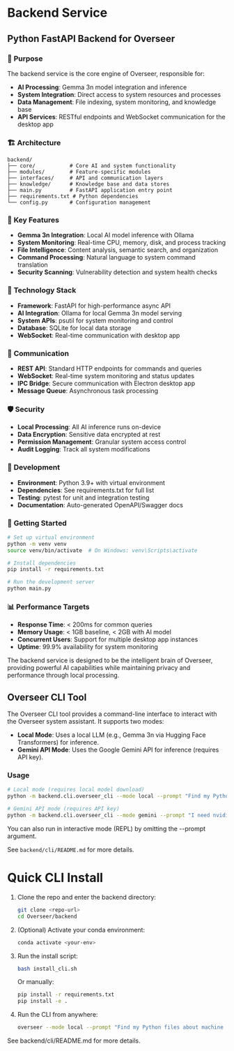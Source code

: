 # Backend Service
## Python FastAPI Backend for Overseer

### 🎯 **Purpose**
The backend service is the core engine of Overseer, responsible for:
- **AI Processing**: Gemma 3n model integration and inference
- **System Integration**: Direct access to system resources and processes
- **Data Management**: File indexing, system monitoring, and knowledge base
- **API Services**: RESTful endpoints and WebSocket communication for the desktop app

### 🏗️ **Architecture**
```
backend/
├── core/           # Core AI and system functionality
├── modules/        # Feature-specific modules
├── interfaces/     # API and communication layers
├── knowledge/      # Knowledge base and data stores
├── main.py         # FastAPI application entry point
├── requirements.txt # Python dependencies
└── config.py       # Configuration management
```

### 🚀 **Key Features**
- **Gemma 3n Integration**: Local AI model inference with Ollama
- **System Monitoring**: Real-time CPU, memory, disk, and process tracking
- **File Intelligence**: Content analysis, semantic search, and organization
- **Command Processing**: Natural language to system command translation
- **Security Scanning**: Vulnerability detection and system health checks

### 🔧 **Technology Stack**
- **Framework**: FastAPI for high-performance async API
- **AI Integration**: Ollama for local Gemma 3n model serving
- **System APIs**: psutil for system monitoring and control
- **Database**: SQLite for local data storage
- **WebSocket**: Real-time communication with desktop app

### 📡 **Communication**
- **REST API**: Standard HTTP endpoints for commands and queries
- **WebSocket**: Real-time system monitoring and status updates
- **IPC Bridge**: Secure communication with Electron desktop app
- **Message Queue**: Asynchronous task processing

### 🛡️ **Security**
- **Local Processing**: All AI inference runs on-device
- **Data Encryption**: Sensitive data encrypted at rest
- **Permission Management**: Granular system access control
- **Audit Logging**: Track all system modifications

### 🎯 **Development**
- **Environment**: Python 3.9+ with virtual environment
- **Dependencies**: See requirements.txt for full list
- **Testing**: pytest for unit and integration testing
- **Documentation**: Auto-generated OpenAPI/Swagger docs

### 🚀 **Getting Started**
```bash
# Set up virtual environment
python -m venv venv
source venv/bin/activate  # On Windows: venv\Scripts\activate

# Install dependencies
pip install -r requirements.txt

# Run the development server
python main.py
```

### 📊 **Performance Targets**
- **Response Time**: < 200ms for common queries
- **Memory Usage**: < 1GB baseline, < 2GB with AI model
- **Concurrent Users**: Support for multiple desktop app instances
- **Uptime**: 99.9% availability for system monitoring

The backend service is designed to be the intelligent brain of Overseer, providing powerful AI capabilities while maintaining privacy and performance through local processing.

## Overseer CLI Tool

The Overseer CLI tool provides a command-line interface to interact with the Overseer system assistant. It supports two modes:

- **Local Mode**: Uses a local LLM (e.g., Gemma 3n via Hugging Face Transformers) for inference.
- **Gemini API Mode**: Uses the Google Gemini API for inference (requires API key).

### Usage

```bash
# Local mode (requires local model download)
python -m backend.cli.overseer_cli --mode local --prompt "Find my Python files about machine learning"

# Gemini API mode (requires API key)
python -m backend.cli.overseer_cli --mode gemini --prompt "I need nvidia monitoring tools"
```

You can also run in interactive mode (REPL) by omitting the --prompt argument.

See `backend/cli/README.md` for more details.

# Quick CLI Install

1. Clone the repo and enter the backend directory:
   ```bash
   git clone <repo-url>
   cd Overseer/backend
   ```
2. (Optional) Activate your conda environment:
   ```bash
   conda activate <your-env>
   ```
3. Run the install script:
   ```bash
   bash install_cli.sh
   ```
   Or manually:
   ```bash
   pip install -r requirements.txt
   pip install -e .
   ```
4. Run the CLI from anywhere:
   ```bash
   overseer --mode local --prompt "Find my Python files about machine learning"
   ```

See backend/cli/README.md for more details.
